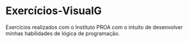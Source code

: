 # Exercícios-VisualG
Exercícios realizados com o Instituto PROA com o intuito de desenvolver minhas habilidades de lógica de programação.
